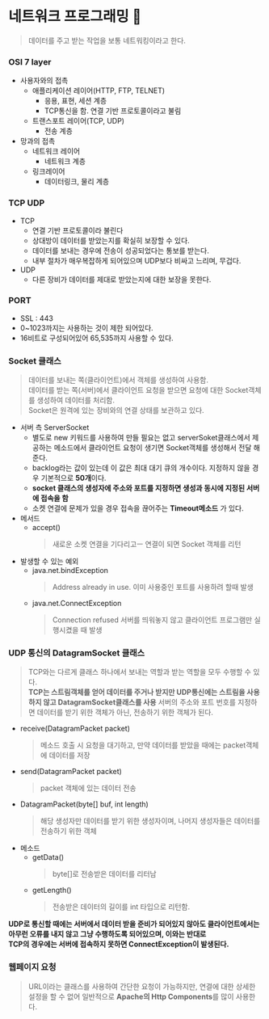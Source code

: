 # 네트워크 프로그래밍 📌
> 데이터를 주고 받는 작업을 보통 네트워킹이라고 한다.

### OSI 7 layer
* 사용자와의 접촉
  * 애플리케이션 레이어(HTTP, FTP, TELNET)
    * 응용, 표현, 세션 계층
    * TCP통신을 함. 연결 기반 프로토콜이라고 불림
  * 트랜스포트 레이어(TCP, UDP)
    * 전송 계층
* 망과의 접촉
  * 네트워크 레이어
    * 네트워크 계층
  * 링크레이어
    * 데이터링크, 물리 계층

### TCP UDP
* TCP
  * 연결 기반 프로토콜이라 불린다
  * 상대방이 데이터를 받았는지를 확실히 보장할 수 있다.
  * 데이터를 보내는 경우에 전송이 성공되었다는 통보를 받는다.
  * 내부 절차가 매우복잡하게 되어있으며 UDP보다 비싸고 느리며, 무겁다.
* UDP
  * 다른 장비가 데이터를 제대로 받았는지에 대한 보장을 못한다.

### PORT
* SSL : 443
* 0~1023까지는 사용하는 것이 제한 되어있다.
* 16비트로 구성되어있어 65,535까지 사용할 수 있다.

### Socket 클래스
> 데이터를 보내는 쪽(클라이언트)에서 객체를 생성하여 사용함.        
> 데이터를 받는 쪽(서버)에서 클라이언트 요청을 받으면 요청에 대한 Socket객체를 생성하여 데이터를 처리함.       
> Socket은 원격에 있는 장비와의 연결 상태를 보관하고 있다.
* 서버 측 ServerSocket
  * 별도로 new 키워드를 사용하여 만들 필요는 없고 serverSoket클래스에서 제공하는 메소드에서 클라이언트 요청이 생기면
    Socket객체를 생성해서 전달 해 준다.
  * backlog라는 값이 있는데 이 값은 최대 대기 큐의 개수이다. 지정하지 않을 경우 기본적으로 **50개**이다.
  * **socket 클래스의 생성자에 주소와 포트를 지정하면 생성과 동시에 지정된 서버에 접속을 함**
  * 소켓 연결에 문제가 있을 경우 접속을 끊어주는 **Timeout메소드** 가 있다.
* 메서드
  * accept()
    > 새로운 소켓 연결을 기다리고ㅡ 연결이 되면 Socket 객체를 리턴
* 발생할 수 있는 예외
  * java.net.bindException
    > Address already in use. 이미 사용중인 포트를 사용하려 할때 발생
  * java.net.ConnectException
    > Connection refused 서버를 띄워놓지 않고 클라이언트 프로그램만 실행시켰을 때 발생

### UDP 통신의 DatagramSocket 클래스
> TCP와는 다르게 클래스 하나에서 보내는 역할과 받는 역할을 모두 수행할 수 있다.     
> **TCP는 스트림객체를 얻어 데이터를 주거나 받지만 UDP통신에는 스트림을 사용하지 않고 DatagramSocket클래스를 사용**
> 서버의 주소와 포트 번호를 지정하면 데이터를 받기 위한 객체가 아닌, 전송하기 위한 객체가 된다.
* receive(DatagramPacket packet)
  > 메소드 호출 시 요청을 대기하고, 만약 데이터를 받았을 때에는 packet객체에 데이터를 저장
* send(DatagramPacket packet)
  > packet 객체에 있는 데이터 전송
* DatagramPacket(byte[] buf, int length)
  > 해당 생성자만 데이터를 받기 위한 생성자이며, 나머지 생성자들은 데이터를 전송하기 위한 객체
* 메소드
  * getData()
    > byte[]로 전송받은 데이터를 리터남
  * getLength()
    > 전송받은 데이터의 길이를 int 타입으로 리턴함.

**UDP로 통신할 때에는 서버에서 데이터 받을 준비가 되어있지 않아도 클라이언트에서는 아무런 오류를 내지 않고 그냥 수행하도록 되어있으며, 이와는 반대로**      
**TCP의 경우에는 서버에 접속하지 못하면 ConnectException이 발생된다.**

### 웹페이지 요청
> URL이라는 클래스를 사용하여 간단한 요청이 가능하지만, 연결에 대한 상세한 설정을 할 수 없어 일반적으로 **Apache의 Http Components**를 많이 사용한다.

